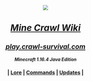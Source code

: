 <p align="center">
    <a href="https://crawl-survival.com">
        <img src="https://www.crawl-survival.com/assets/server-icon.png">
        <h1 align="center"><em>Mine Crawl Wiki</em></h1>
        <h2 align="center"><em>play.crawl-survival.com</em></h2>
</a></p><h4 align="center"><em>Minecraft 1.16.4 Java Edition</em></h4>
<h3 align="center">
    |  <a href="https://crawl-survival.com">Lore</a>
    |  <a href="#gamemode-commands">Commands</a>
    |  <a href="#server-updates">Updates</a> |
</h3>